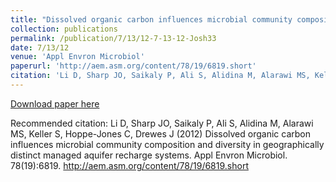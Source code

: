 ```yaml
---
title: "Dissolved organic carbon influences microbial community composition and diversity in geographically distinct managed aquifer recharge systems"
collection: publications
permalink: /publication/7/13/12-7-13-12-Josh33
date: 7/13/12
venue: 'Appl Envron Microbiol'
paperurl: 'http://aem.asm.org/content/78/19/6819.short'
citation: 'Li D, Sharp JO, Saikaly P, Ali S, Alidina M, Alarawi MS, Keller S, Hoppe-Jones C, Drewes J (2012) Dissolved organic carbon influences microbial community composition and diversity in geographically distinct managed aquifer recharge systems. Appl Envron Microbiol. 78(19):6819. http://aem.asm.org/content/78/19/6819.short'
---
```


<a href='http://aem.asm.org/content/78/19/6819.short'>Download paper here</a>

Recommended citation: Li D, Sharp JO, Saikaly P, Ali S, Alidina M, Alarawi MS, Keller S, Hoppe-Jones C, Drewes J (2012) Dissolved organic carbon influences microbial community composition and diversity in geographically distinct managed aquifer recharge systems. Appl Envron Microbiol. 78(19):6819. http://aem.asm.org/content/78/19/6819.short